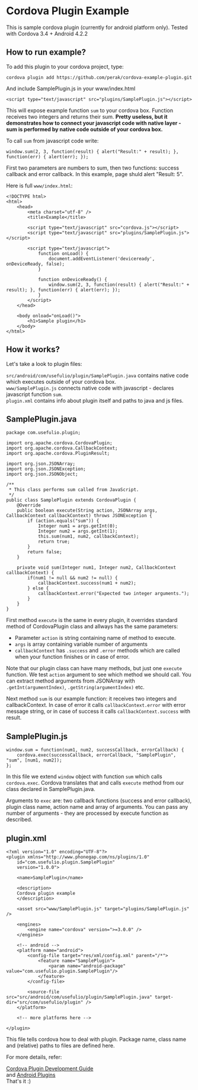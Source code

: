 Cordova Plugin Example
======================

This is sample cordova plugin (currently for android platform only). Tested with Cordova 3.4 + Android 4.2.2

How to run example?
-------------------

To add this plugin to your cordova project, type:

	cordova plugin add https://github.com/perak/cordova-example-plugin.git

And include SamplePlugin.js in your www/index.html  

	<script type="text/javascript" src="plugins/SamplePlugin.js"></script>

This will expose example function `sum` to your cordova box. Function receives two integers and returns their sum.
**Pretty useless, but it demonstrates how to connect your javascript code with native layer - sum is performed by native code outside of your cordova box.**

To call `sum` from javascript code write:

	window.sum(2, 3, function(result) { alert("Result:" + result); }, function(err) { alert(err); });

First two parameters are numbers to sum, then two functions: success callback and error callback. In this example, page shuld alert "Result: 5". 

Here is full `www/index.html`:

	<!DOCTYPE html>
	<html>
		<head>
			<meta charset="utf-8" />
			<title>Example</title>

			<script type="text/javascript" src="cordova.js"></script>
			<script type="text/javascript" src="plugins/SamplePlugin.js"></script>

			<script type="text/javascript">
				function onLoad() {
					document.addEventListener('deviceready', onDeviceReady, false);
				}

				function onDeviceReady() {
					window.sum(2, 3, function(result) { alert("Result:" + result); }, function(err) { alert(err); });
				}
			</script>
		</head>

		<body onload="onLoad()">
			<h1>Sample plugin</h1>
		</body>
	</html>

How it works?
-------------

Let's take a look to plugin files:

`src/android/com/usefulio/plugin/SamplePlugin.java` contains native code which executes outside of your cordova box.
<br />
`www/SamplePlugin.js` connects native code with javascript - declares javascript function `sum`. 
<br />
`plugin.xml` contains info about plugin itself and paths to java and js files.


SamplePlugin.java
-----------------

	package com.usefulio.plugin;

	import org.apache.cordova.CordovaPlugin;
	import org.apache.cordova.CallbackContext;
	import org.apache.cordova.PluginResult;

	import org.json.JSONArray;
	import org.json.JSONException;
	import org.json.JSONObject;

	/**
	 * This class performs sum called from JavaScript.
	 */
	public class SamplePlugin extends CordovaPlugin {
		@Override
		public boolean execute(String action, JSONArray args, CallbackContext callbackContext) throws JSONException {
			if (action.equals("sum")) {
				Integer num1 = args.getInt(0);
				Integer num2 = args.getInt(1);
				this.sum(num1, num2, callbackContext);
				return true;
			}
			return false;
		}

		private void sum(Integer num1, Integer num2, CallbackContext callbackContext) {
			if(num1 != null && num2 != null) {
				callbackContext.success(num1 + num2);
			} else {
				callbackContext.error("Expected two integer arguments.");
			}
		}
	}

First method `execute` is the same in every plugin, it overrides standard method of CordovaPlugin class and allways has the same parameters:

- Parameter `action` is string containing name of method to execute.
- `args` is array containing variable number of arguments
- `callbackContext` has `.success` and `.error` methods which are called when your function finishes or in case of error.

Note that our plugin class can have many methods, but just one `execute` function. We test `action` argument to see which method we should call. 
You can extract method arguments from JSONArray with `.getInt(argumentIndex)`, `.getString(argumentIndex)` etc.
<br />

Next method `sum` is our example function: it receives two integers and callbackContext. In case of error it calls `callbackContext.error` with error message string, or in case of success it calls `callbackContext.success` with result.

SamplePlugin.js
---------------

	window.sum = function(num1, num2, successCallback, errorCallback) {
		cordova.exec(successCallback, errorCallback, "SamplePlugin", "sum", [num1, num2]);
	};

In this file we extend `window` object with function `sum` which calls `cordova.exec`. Cordova translates that and calls `execute` method from our class declared in SamplePlugin.java. 

Arguments to `exec` are: two callback functions (success and error callback), plugin class name, action name and array of arguments.
You can pass any number of arguments - they are processed by execute function as described.

plugin.xml
----------

	<?xml version="1.0" encoding="UTF-8"?>
	<plugin xmlns="http://www.phonegap.com/ns/plugins/1.0"
		id="com.usefulio.plugin.SamplePlugin"
		version="1.0.0">

		<name>SamplePlugin</name>

		<description>
		Cordova plugin example
		</description>

		<asset src="www/SamplePlugin.js" target="plugins/SamplePlugin.js" />

		<engines>
			<engine name="cordova" version=">=3.0.0" />
		</engines>

		<!-- android -->
		<platform name="android">
			<config-file target="res/xml/config.xml" parent="/*">
				<feature name="SamplePlugin">
					<param name="android-package" value="com.usefulio.plugin.SamplePlugin"/>
				</feature>
			</config-file>

			<source-file src="src/android/com/usefulio/plugin/SamplePlugin.java" target-dir="src/com/usefulio/plugin" />
		</platform>

		<!-- more platforms here -->

	</plugin>

This file tells cordova how to deal with plugin. Package name, class name and (relative) paths to files are defined here.

For more details, refer:

[Cordova Plugin Development Guide](http://docs.phonegap.com/en/3.4.0/guide_hybrid_plugins_index.md.html#Plugin%20Development%20Guide)
<br />and
[Android Plugins](http://docs.phonegap.com/en/3.4.0/guide_platforms_android_plugin.md.html#Android%20Plugins)
<br />
That's it :)
